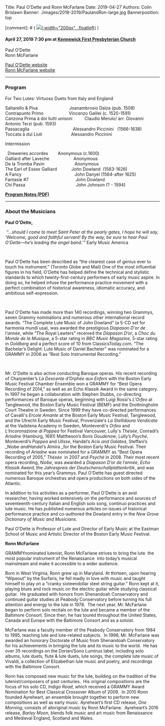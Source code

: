 Title: Paul O’Dette and Ronn McFarlane
Date: 2019-04-27
Authors: Colin Brislawn
Banner: ./images/2018-2019/PaulandRon-large.jpg
Bannerposition: top

[comment]: # ( [![ ]({filename}/images/2017-2018/aeolus-quartet-400.jpg){:width="200px", .floatleft}]({filename}./AeolusQuartet.md) )


#### April 27, 2019 7:30 pm at [Kennewick First Presbyterian Church](https://www.google.com/maps/place/Kennewick+First+Presbyterian+Church)

Paul O’Dette <br>
Ronn McFarlane

[Paul O’Dette website](https://www.esm.rochester.edu/faculty/odette_paul/) <br>
[Ronn McFarlane website](https://www.ronnmcfarlane.com/)


---

### Program

For Two Lutes: Virtuoso Duets from Italy and England

Saltarello &amp; Piva                          Joanambrosio Dalza (pub. 1508) <br>
Contrapunto Primo                     Vincenzo Galilei (c. 1520-1591) <br>
Canzona Prima à doi liutti unisoni          Claudio Merulo/ arr. Giovanni Antonio Terzi (pub. 1593) <br>
Passacaglia                                    Alessandro Piccinini   (1566-1638) <br>
Toccata à dui Liuti                        Alessandro Piccinini

Intermission

 
Dreweries accordes        Anonymous (c.1600)   <br>
Galliard after Laveche                    Anonymous <br>
De la Tromba Pavin                         Anonymous <br>
The Earl of Essex Galliard            John Dowland  (1563-1626) <br>
A Fancy                                            John Danyel (1564-after 1625) <br>
Fantasie #7                                       John Dowland  <br>
Chi Passa                                          John Johnson (? - 1594) <br>


**[Program Notes (PDF)]({filename}/images/images/2018-2019/lute-essay.pdf)**


---

### About the Musicians

**Paul O'Dette,**

 _“…should
I come to meet Saint Peter at the pearly gates, I hope he will say, ‘Welcome,
good and faithful servant! By the way, be sure to hear Paul O’Dette—he’s
leading the angel band.’”_ Early Music America

 

Paul O'Dette has been described as “the clearest case of genius ever to touch his
instrument.” (Toronto Globe and Mail) One of the most influential figures in his field, O'Dette has
helped define the technical and stylistic standards to which
twenty-first-century performers of early music aspire. In doing so, he helped
infuse the performance practice movement with a perfect combination of
historical awareness, idiomatic accuracy, and ambitious self-expression.

 

Paul O'Dette has made more than 140 recordings, winning two Grammys, seven
Grammy nominations and numerous other international record awards. “The
Complete Lute Music of John Dowland” (a 5-CD set for harmonia mundi usa), was
awarded the prestigious _Diapason D'or de
l'année_, while “The Royal Lewters” received the _Diapason D’or_, a _Choc du
Monde de la Musique_, a 5-star rating in _BBC
Music Magazine_, 5-star rating in _Goldberg_
and a perfect score of 10 from ClassicsToday.com. “The Bachelar’s Delight: Lute
Music of Daniel Bacheler” was nominated for a GRAMMY in 2006 as “Best Solo
Instrumental Recording.”

 

Mr. O'Dette is also active conducting Baroque operas. His recent recording
of Charpentier’s _La Descente d’Orphée aux
Enfers_ with the Boston Early Music Festival Chamber Ensemble won a GRAMMY
for “Best Opera Recording of 2014,” as well as an Echo Klassik Award in the
same category. In 1997 he began a collaboration with Stephen Stubbs,
co-directing performances of Baroque operas, beginning with Luigi Rossi's _L'Orfeo_ at Tanglewood, the Boston Early
Music Festival (BEMF) and the Drottningholm Court Theatre in Sweden. Since 1999
they have co-directed performances of Cavalli's _Ercole Amante_ at the Boston Early Music Festival, Tanglewood, and
the Utrecht Early Music Festival, Provenzale's _La Stellidaura Vendicata_ at the Vadstena Academy in Sweden,
Monteverdi's _Orfeo_ and _L'Incoronazione di Poppea_ for Festival
Vancouver, Lully's _Thésée_, Conradi’s _Ariadne_ (Hamburg, 1691) Mattheson’s _Boris Goudenow_, Lully’s _Psyché_, Monteverdi’s _Poppea_ and _Ulisse_, Handel’s _Acis and
Galatea_, Steffani’s _Niobe _andHandel’s_ Almira _for the Boston Early Music Festival. Their recording of _Ariadne_ was nominated for a GRAMMY as
“Best Opera Recording of 2005,” _Thésée_  in 2007 and _Psyché_ in 2008. Their most recent opera recording, _Niobe_, was awarded a _Diapason D’or de l’année_, _Echo Klassik
Award_, the _Jahrespreis der
Deutschenschallplattenkritik_, and was nominated for this year’s Grammys.
Paul O'Dette has guest directed numerous Baroque orchestras and opera
productions on both sides of the Atlantic.

In addition to his activities as a performer, Paul O'Dette is an avid
researcher, having worked extensively on the performance and sources of
seventeenth-century Italian and English solo song, continuo practices and lute
music. He has published numerous articles on issues of historical performance
practice and co-authored the Dowland entry in the _New Grove Dictionary of Music and Musicians_.

Paul O'Dette is Professor of Lute and Director of Early Music at the
Eastman School of Music and Artistic Director of the Boston Early Music
Festival.

**Ronn McFarlane**

GRAMMY­nominated
lutenist, Ronn McFarlane strives to bring the lute ­ the most popular
instrument of the Renaissance ­ into today’s musical mainstream and make it
accessible to a wider audience.

Born in West Virginia,
Ronn grew up in Maryland. At thirteen, upon hearing “Wipeout” by the Surfaris,
he fell madly in love with music and taught himself to play on a “cranky
sixteen­dollar steel string guitar.” Ronn kept at it, playing blues and rock
music on the electric guitar while studying classical guitar.  He graduated with honors from Shenandoah
Conservatory and continued guitar studies at Peabody Conservatory before
turning his full attention and energy to the lute in 1978.  The next year, Mr. McFarlane began to perform
solo recitals on the lute and became a member of the Baltimore Consort. Since
then, he has toured throughout the United States, Canada and Europe with the
Baltimore Consort and as a soloist.

McFarlane was a faculty
member of the Peabody Conservatory from 1984 to 1995, teaching lute and
lute-related subjects.  In 1996, Mr.
McFarlane was awarded an honorary Doctorate of Music from Shenandoah
Conservatory for his achievements in bringing the lute and its music to the
world.  He has over 35 recordings on the
Dorian/Sono Luminus label, including solo albums, lute duets, flute & lute
duets, lute songs, the complete lute music of Vivaldi, a collection of
Elizabethan lute music and poetry, and recordings with the Baltimore Consort.

Ronn has composed new
music for the lute, building on the tradition of the lutenist/composers of past
centuries.  His original compositions are
the focus of his solo CD, _Indigo Road_,
which received a GRAMMY Award Nomination for Best Classical Crossover Album of
2009.  In 2010 Ronn founded Ayreheart, an
ensemble brought together to perform new compositions as well as early music.
Ayreheart’s first CD release, _One Morning_,
consists of all­original music by Ronn McFarlane.  Ayreheart’s 2016 release, _Barley Moon_, blends folk music and art
music from Renaissance and Medieval England, Scotland and Wales.
